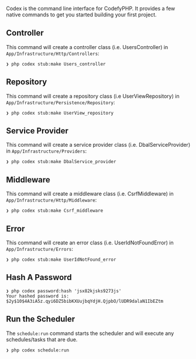 Codex is the command line interface for CodefyPHP. It provides a few native commands to get you started building your 
first project.

Controller
----------

This command will create a controller class (i.e. UsersController) in `App/Infrastructure/Http/Controllers`:

    ❯ php codex stub:make Users_controller

Repository
----------

This command will create a repository class (i.e UserViewRepository) in `App/Infrastructure/Persistence/Repository`:

    ❯ php codex stub:make UserView_repository

Service Provider
----------------

This command will create a service provider class (i.e. DbalServiceProvider) in `App/Infrastructure/Providers`:

    ❯ php codex stub:make DbalService_provider

Middleware
----------

This command will create a middleware class (i.e. CsrfMiddleware) in `App/Infrastructure/Http/Middleware`:

    ❯ php codex stub:make Csrf_middleware

Error
-----

This command will create an error class (i.e. UserIdNotFoundError) in `App/Infrastructure/Errors`:

    ❯ php codex stub:make UserIdNotFound_error

Hash A Password
---------------

    ❯ php codex password:hash 'jsx82kjsks9273js'
    Your hashed password is: $2y$10$4A3iA5z.qyi6DZ5bibKXUujbqYdjH.QjpbO/lUDR9dalaN1IbEZtm 

Run the Scheduler
-----------------

The `schedule:run` command starts the scheduler and will execute any schedules/tasks that are due.

    ❯ php codex schedule:run